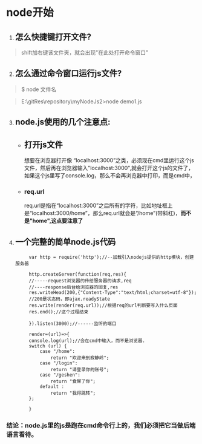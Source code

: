 # node开始
1. ## 怎么快捷键打开文件?

>shift加右键该文件夹，就会出现"在此处打开命令窗口"

2. ## 怎么通过命令窗口运行js文件?

>$ node 文件名

> E:\gitRes\repository\myNodeJs2>node demo1.js

3. ## node.js使用的几个注意点:

	* ## 打开js文件

	 	 想要在浏览器打开像 “localhost:3000”之类，必须现在cmd里运行这个js文件，然后再在浏览器输入"localhost:3000",就会打开这个js的文件了，如果这个js里写了console.log，那么不会再浏览器中打印，而是cmd中，
	* ### req.url

		 req.url是指在“localhost:3000”之后所有的字符，比如地址框上是“localhost:3000/home”，那么req.url就会是“/home”(带斜杠)，**而不是"home",这点要注意了**
 
4. ## 一个完整的简单node.js代码


			var http = require('http');//--加载引入nodejs提供的http模块，创建服务器

			http.createServer(function(req,res){
			//-----request浏览器的传给服务器的请求,req
			//----response后台给浏览器的回复,res
			res.writeHead(200,{"Content-Type":"text/html;charset=utf-8"});
			//200是状态码，即ajax.readyState
			res.write(render(req.url));//根据req的url判断要写入什么页面
			res.end();//这个过程结束

			}).listen(3000);//------监听的端口

			render=(url)=>{
			console.log(url);//会在cmd中输入，而不是浏览器.
			switch (url) {
				case "/home":
					return "欢迎来到寂静岭";
				case "/login":
					return "请登录你的账号";
				case "/geshen":
					return "食屎了你";
				default :			
					return "我得跳转";
			};

			}


### 结论：node.js里的js是跑在cmd命令行上的，我们必须把它当做后端语言看待。
